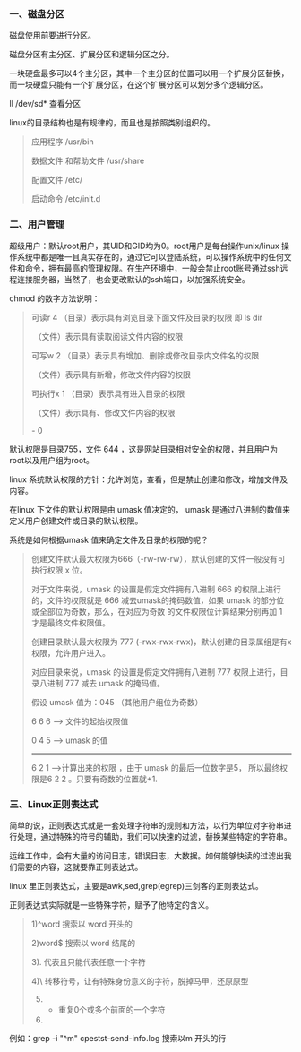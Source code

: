 ### 一、磁盘分区

 磁盘使用前要进行分区。

磁盘分区有主分区、扩展分区和逻辑分区之分。

一块硬盘最多可以4个主分区，其中一个主分区的位置可以用一个扩展分区替换，而一块硬盘只能有一个扩展分区，在这个扩展分区可以划分多个逻辑分区。

ll /dev/sd*  查看分区

linux的目录结构也是有规律的，而且也是按照类别组织的。

>  应用程序 /usr/bin
>
> 数据文件 和帮助文件 /usr/share
>
> 配置文件 /etc/
>
> 启动命令 /etc/init.d

### 二、用户管理

超级用户：默认root用户，其UID和GID均为0。root用户是每台操作unix/linux 操作系统中都是唯一且真实存在的，通过它可以登陆系统，可以操作系统中的任何文件和命令，拥有最高的管理权限。在生产环境中，一般会禁止root账号通过ssh远程连接服务器，当然了，也会更改默认的ssh端口，以加强系统安全。

chmod 的数字方法说明：

> 可读r      4      （目录）表示具有浏览目录下面文件及目录的权限 即 ls dir
>
> ​                       （文件）表示具有读取阅读文件内容的权限
>
> 可写w      2     （目录）表示具有增加、删除或修改目录内文件名的权限
>
> ​			            （文件）表示具有新增，修改文件内容的权限
>
> 可执行x     1   （目录）表示具有进入目录的权限
>
> ​				        （文件）表示具有、修改文件内容的权限
>
> \-    0

默认权限是目录755，文件 644 ，这是网站目录相对安全的权限，并且用户为root以及用户组为root。

linux 系统默认权限的方针：允许浏览，查看，但是禁止创建和修改，增加文件及内容。

在linux 下文件的默认权限是由 umask 值决定的， umask 是通过八进制的数值来定义用户创建文件或目录的默认权限。

系统是如何根据umask 值来确定文件及目录的权限的呢？

> 创建文件默认最大权限为666（-rw-rw-rw），默认创建的文件一般没有可执行权限 x 位。
>
> 对于文件来说，umask 的设置是假定文件拥有八进制 666 的权限上进行的，文件的权限就是 666  减去umask的掩码数值，如果 umask 的部分位或全部位为奇数，那么，在对应为奇数 的文件权限位计算结果分别再加 1 才是最终文件权限值。
>
> 创建目录默认最大权限为 777 (-rwx-rwx-rwx)，默认创建的目录属组是有x权限，允许用户进入。
>
> 对应目录来说，umask 的设置是假定文件拥有八进制 777 权限上进行，目录八进制 777 减去 umask 的掩码值。 
>
> 假设 umask 值为：045 （其他用户组位为奇数）
>
> 6 6 6 —> 文件的起始权限值
>
> 0 4 5  —> umask 的值
>
> ___
>
> 6 2 1  —>计算出来的权限  ，由于 umask 的最后一位数字是5， 所以最终权限是6 2 2 。只要有奇数的位置就+1.
>
> 

  

### 三、Linux正则表达式

简单的说，正则表达式就是一套处理字符串的规则和方法，以行为单位对字符串进行处理，通过特殊的符号的辅助，我们可以快速的过滤，替换某些特定的字符串。

运维工作中，会有大量的访问日志，错误日志，大数据。如何能够快读的过滤出我们需要的内容，这就要靠正则表达式。

linux 里正则表达式，主要是awk,sed,grep(egrep)三剑客的正则表达式。

正则表达式实际就是一些特殊字符，赋予了他特定的含义。

> 1)^word 搜索以 word 开头的
>
> 2)word$ 搜索以 word 结尾的
>
> 3).    代表且只能代表任意一个字符
>
> 4)\ 转移符号，让有特殊身份意义的字符，脱掉马甲，还原原型
>
> 5) *  重复0个或多个前面的一个字符
>
> 6)

例如：grep -i  "^m" cpestst-send-info.log 搜索以m 开头的行